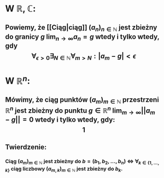 # W $\mathbb{R}$, $\mathbb{C}$:
## Powiemy, że [[Ciąg|ciąg]] $(a_n)_{n\in\mathbb{N}}$ jest **zbieżny do granicy** $g$ $\lim_{n\to\infty}a_n=g$ wtedy i tylko wtedy, gdy $$\forall_{\epsilon>0}\exists_{N\in\mathbb{N}}\forall_{m>N}:|a_m-g|<\epsilon$$
# W $\mathbb{R}^n$:
## Mówimy, że ciąg punktów $(a_m)_{m\in\mathbb{N}}$ przestrzeni $\mathbb{R}^n$ jest **zbieżny do punktu** $g\in\mathbb{R}^n$ $\lim_{m\rightarrow\infty}||a_m-g||=0$ wtedy i tylko wtedy, gdy: $$1$$
## **Twierdzenie**:
### Ciąg $(a_m)_{m\in\mathbb{N}}$ jest zbieżny do $b=(b_1,b_2,...,b_n)$ $\iff$ $\forall_{k\in \{1,...,k\}}$ ciąg liczbowy $(a_{m,k})_{m\in\mathbb{N}}$ jest zbieżny do $b_k$.